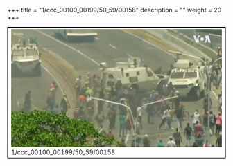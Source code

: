 +++
title = "1/ccc_00100_00199/50_59/00158"
description = ""
weight = 20
+++

<table style="border:2px solid black;max-width:800px;max-height:800px;" 
><tr><td>
<img class="center-fit-jpg"
src="/jpg_/aaa_20190430_NxaOmWaI8sI_00157.jpg">
1/ccc_00100_00199/50_59/00158
</img></td></tr></table>
